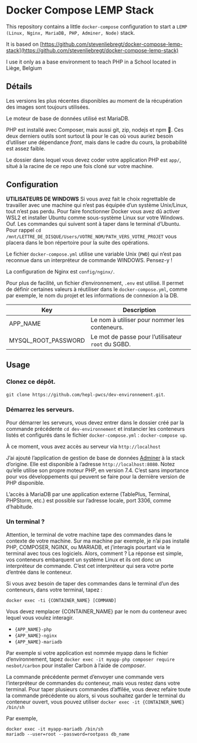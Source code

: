 # Docker Compose LEMP Stack

This repository contains a little `docker-compose` configuration to start a `LEMP (Linux, Nginx, MariaDB, PHP, Adminer, Node)` stack.

It is based on [https://github.com/stevenliebregt/docker-compose-lemp-stack](https://github.com/stevenliebregt/docker-compose-lemp-stack)

I use it only as a base environment to teach PHP in a School located in Liège, Belgium

## Détails

Les versions les plus récentes disponibles au moment de la récupération des images sont toujours utilisées.

Le moteur de base de données utilisé est MariaDB.

PHP est installé avec Composer, mais aussi git, zip, nodejs et npm 🎉. Ces deux derniers outils sont surtout là pour le cas où vous auriez besoin d’utiliser une dépendance *front*, mais dans le cadre du cours, la probabilité est assez faible.

Le dossier dans lequel vous devez coder votre application PHP est `app/`, situé à la racine de ce repo une fois cloné sur votre machine.

## Configuration

**UTILISATEURS DE WINDOWS**
Si vous avez fait le choix regrettable de travailler avec une machine qui n’est pas équipée d’un système Unix/Linux, tout n’est pas perdu. Pour faire fonctionner Docker vous avez dû activer WSL2 et installer Ubuntu comme sous-système Linux sur votre Windows. Ouf. Les commandes qui suivent sont à taper dans le terminal d’Ubuntu. Pour rappel `cd /mnt/LETTRE_DE_DISQUE/Users/VOTRE_NOM/PATH_VERS_VOTRE_PROJET` vous placera dans le bon répertoire pour la suite des opérations.

Le fichier `docker-compose.yml` utilise une variable Unix (`PWD`) qui n’est pas reconnue dans un interpréteur de commande WINDOWS. Pensez-y !


La configuration de Nginx est `config/nginx/`.

Pour plus de facilité, un fichier d’environnement, `.env` est utilisé. Il permet de définir certaines valeurs à réutiliser dans le `docker-compose.yml`, comme par exemple, le nom du projet et les informations de connexion à la DB.


| Key | Description |
|-----|-------------|
|APP_NAME|Le nom à utiliser pour nommer les conteneurs.|
|MYSQL_ROOT_PASSWORD|Le mot de passe pour l’utilisateur `root` du SGBD.|

## Usage

### Clonez ce dépôt.

`git clone https://github.com/hepl-pwcs/dev-environnement.git`.

### Démarrez les serveurs.

Pour démarrer les serveurs, vous devez entrer dans le dossier créé par la commande précédente `cd dev-environnement` et instancier les conteneurs listés et configurés dans le fichier `docker-compose.yml` : `docker-compose up`.

À ce moment, vous avez accès au serveur via `http://localhost`

J’ai ajouté l’application de gestion de base de données [Adminer](https://www.adminer.org) à la stack d’origine. Elle est disponible à l’adresse `http://localhost:8080`. Notez qu’elle utilise son propre moteur PHP, en version 7.4. C’est sans importance pour vos développements qui peuvent se faire pour la dernière version de PHP disponible.

L’accès à MariaDB par une application externe (TablePlus, Terminal, PHPStorm, etc.) est possible sur l’adresse locale, port 3306, comme d’habitude.

### Un terminal ? 

Attention, le terminal de votre machine tape des commandes dans le contexte de votre machine. Sur ma machine par exemple, je n’ai pas installé PHP, COMPOSER, NGINX, ou MARIADB, et j’interagis pourtant via le terminal avec tous ces logiciels. Alors, comment ? La réponse est simple, vos conteneurs embarquent un système Linux et ils ont donc un interpréteur de commande. C’est cet interpréteur qui sera votre porte d’entrée dans le conteneur.

Si vous avez besoin de taper des commandes dans le terminal d’un des conteneurs, dans votre terminal, tapez :

`docker exec -ti {CONTAINER_NAME} [COMMAND]` 

Vous devez remplacer {CONTAINER_NAME} par le nom du conteneur avec lequel vous voulez interagir.

* `{APP_NAME}-php`
* `{APP_NAME}-nginx`
* `{APP_NAME}-mariadb`

Par exemple si votre application est nommée myapp dans le fichier d’environnement, tapez `docker exec -it myapp-php composer require nesbot/carbon` pour installer Carbon à l’aide de *composer*.

La commande précédente permet d’envoyer une commande vers l’interpréteur de commandes du conteneur, mais vous restez dans votre terminal. Pour taper plusieurs commandes d’affilée, vous devez refaire toute la commande précédente ou alors, si vous souhaitez garder le terminal du conteneur ouvert, vous pouvez utiliser `docker exec -it {CONTAINER_NAME} /bin/sh`

Par exemple, 
```
docker exec -it myapp-mariadb /bin/sh
mariadb --user=root --password=rootpass db_name
```
